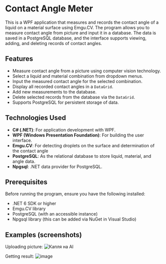 # Сontact Angle Meter
This is a WPF application that measures and records the contact angle of a liquid on a material surface using Emgu.CV. The program allows you to measure contact angle from picture and input it in a database. The data is saved in a PostgreSQL database, and the interface supports viewing, adding, and deleting records of contact angles.

## Features

- Measure contact angle from a picture using computer vision technology.
- Select a liquid and material combination from dropdown menus.
- Input the measured contact angle for the selected combination.
- Display all recorded contact angles in a `DataGrid`.
- Add new measurements to the database.
- Delete selected records from the database via the `DataGrid`.
- Supports PostgreSQL for persistent storage of data.

## Technologies Used

- **C# (.NET)**: For application development with WPF.
- **WPF (Windows Presentation Foundation)**: For building the user interface.
- **Emgu.CV**: For detecting droplets on the surface and determination of the contact angle
- **PostgreSQL**: As the relational database to store liquid, material, and angle data.
- **Npgsql**: .NET data provider for PostgreSQL.
  
## Prerequisites

Before running the program, ensure you have the following installed:

- .NET 6 SDK or higher
- Emgu.CV library
- PostgreSQL (with an accessible instance)
- Npgsql library (this can be added via NuGet in Visual Studio)

## Examples (screenshots)

Uploading picture:  ![Капля на Al](https://github.com/user-attachments/assets/8acf923d-295a-4d52-a752-00228e4922ab)

Getting result:   ![image](https://github.com/user-attachments/assets/8ca4e1b2-6284-4d3e-964d-fa0a64936f9a)




